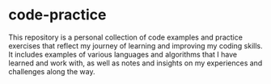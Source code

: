 # code-practice

This repository is a personal collection of code examples and practice exercises that reflect my journey of learning and improving my coding skills.
It includes examples of various languages and algorithms that I have learned and work with, as well as notes and insights on my experiences and challenges along the way. 


